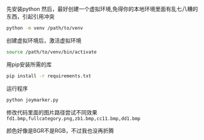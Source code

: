 先安装python
然后，最好创建一个虚拟环境,免得你的本地环境里面有乱七八糟的东西，引起引用冲突
```bash
python -m venv /path/to/venv
```

创建虚拟环境后，激活虚拟环境

```bash
source /path/to/venv/bin/activate
```

用pip安装所需的库

```bash
pip install -r requirements.txt
```

运行程序

```bash
python joymarker.py
```

修改代码里面的图片路径尝试不同效果
```fd1.bmp,fullcategory.png,zb1.bmp,cc11.bmp,dd1.bmp```

颜色好像是BGR不是RGB，不过我也没再折腾